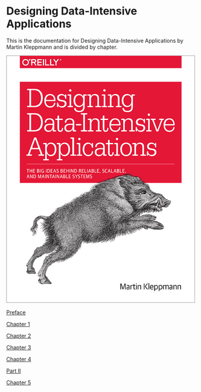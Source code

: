 
# Designing Data-Intensive Applications 
This is the documentation for Designing Data-Intensive Applications by Martin Kleppmann and is divided by chapter.

![](images\bookcover\bookcover.jpg)

[Preface](/Preface.md)

[Chapter 1](/Chapter1.md)

[Chapter 2](/Chapter2.md)

[Chapter 3](/Chapter3.md)

[Chapter 4](/Chapter4.md)

[Part II](/PartII.md)

[Chapter 5](/Chapter5.md)


